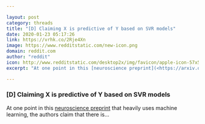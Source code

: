```yaml
---

layout: post
category: threads
title: "[D] Claiming X is predictive of Y based on SVR models"
date: 2020-01-23 05:17:26
link: https://vrhk.co/2Rje4Xn
image: https://www.redditstatic.com/new-icon.png
domain: reddit.com
author: "reddit"
icon: http://www.redditstatic.com/desktop2x/img/favicon/apple-icon-57x57.png
excerpt: "At one point in this [neuroscience preprint](<https://arxiv.org/abs/1905.07606>) that heavily uses machine learning, the authors claim that there is..."

---
```


### [D] Claiming X is predictive of Y based on SVR models

At one point in this [neuroscience preprint](<https://arxiv.org/abs/1905.07606>) that heavily uses machine learning, the authors claim that there is...